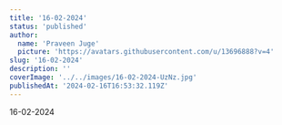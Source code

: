 ```yaml
---
title: '16-02-2024'
status: 'published'
author:
  name: 'Praveen Juge'
  picture: 'https://avatars.githubusercontent.com/u/13696888?v=4'
slug: '16-02-2024'
description: ''
coverImage: '../../images/16-02-2024-UzNz.jpg'
publishedAt: '2024-02-16T16:53:32.119Z'
---
```


16-02-2024
